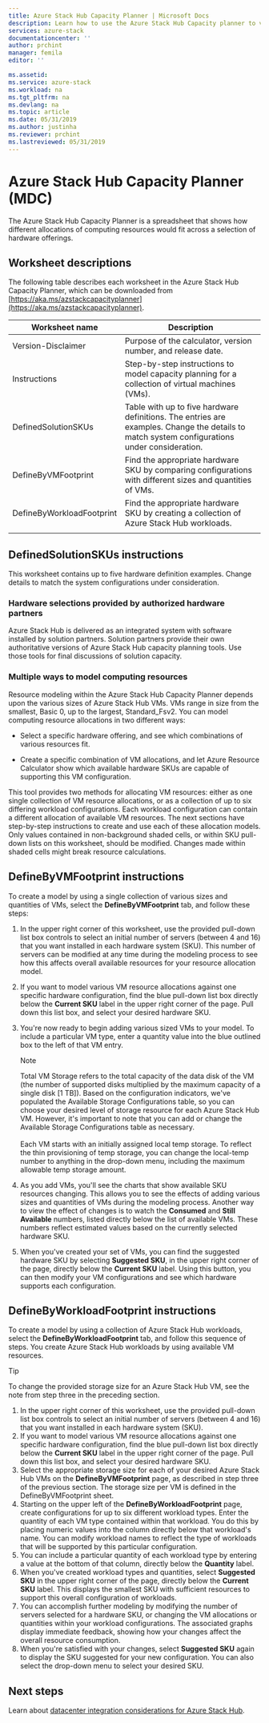 ```yaml
---
title: Azure Stack Hub Capacity Planner | Microsoft Docs
description: Learn how to use the Azure Stack Hub Capacity planner to view allocations of computing resources for Azure Stack Hub deployments.
services: azure-stack
documentationcenter: ''
author: prchint
manager: femila
editor: ''

ms.assetid:
ms.service: azure-stack
ms.workload: na
ms.tgt_pltfrm: na
ms.devlang: na
ms.topic: article
ms.date: 05/31/2019
ms.author: justinha
ms.reviewer: prchint
ms.lastreviewed: 05/31/2019
---
```


# Azure Stack Hub Capacity Planner (MDC)

The Azure Stack Hub Capacity Planner is a spreadsheet that shows how different allocations of computing resources would fit across a selection of hardware offerings. 

## Worksheet descriptions
The following table describes each worksheet in the Azure Stack Hub Capacity Planner, which can be downloaded from [https://aka.ms/azstackcapacityplanner](https://aka.ms/azstackcapacityplanner). 

|Worksheet name|Description|
|-----|-----|
|Version-Disclaimer|Purpose of the calculator, version number, and release date.|
|Instructions|Step-by-step instructions to model capacity planning for a collection of virtual machines (VMs).|
|DefinedSolutionSKUs|Table with up to five hardware definitions. The entries are examples. Change the details to match system configurations under consideration.|
|DefineByVMFootprint|Find the appropriate hardware SKU by comparing configurations with different sizes and quantities of VMs.|
|DefineByWorkloadFootprint|Find the appropriate hardware SKU by creating a collection of Azure Stack Hub workloads.|
|  |  |

## DefinedSolutionSKUs instructions
This worksheet contains up to five hardware definition examples. Change details to match the system configurations under consideration.

### Hardware selections provided by authorized hardware partners
Azure Stack Hub is delivered as an integrated system with software installed by solution partners. Solution partners provide their own authoritative versions of Azure Stack Hub capacity planning tools. Use those tools for final discussions of solution capacity.

### Multiple ways to model computing resources
Resource modeling within the Azure Stack Hub Capacity Planner depends upon the various sizes of Azure Stack Hub VMs. VMs range in size from the smallest, Basic 0, up to the largest, Standard_Fsv2. You can model computing resource allocations in two different ways:

- Select a specific hardware offering, and see which combinations of various resources fit. 

- Create a specific combination of VM allocations, and let Azure Resource Calculator show which available hardware SKUs are capable of supporting this VM configuration.

This tool provides two methods for allocating VM resources: either as one single collection of VM resource allocations, or as a collection of up to six differing workload configurations. Each workload configuration can contain a different allocation of available VM resources. The next sections have step-by-step instructions to create and use each of these allocation models. Only values contained in non-background shaded cells, or within SKU pull-down lists on this worksheet, should be modified. Changes made within shaded cells might break resource calculations.


## DefineByVMFootprint instructions
To create a model by using a single collection of various sizes and quantities of VMs, select the **DefineByVMFootprint** tab, and follow these steps:

1. In the upper right corner of this worksheet, use the provided pull-down list box controls to select an initial number of servers (between 4 and 16) that you want installed in each hardware system (SKU). This number of servers can be modified at any time during the modeling process to see how this affects overall available resources for your resource allocation model.
2. If you want to model various VM resource allocations against one specific hardware configuration, find the blue pull-down list box directly below the **Current SKU** label in the upper right corner of the page. Pull down this list box, and select your desired hardware SKU.
3. You're now ready to begin adding various sized VMs to your model. To include a particular VM type, enter a quantity value into the blue outlined box to the left of that VM entry.

   > [!NOTE]
   > Total VM Storage refers to the total capacity of the data disk of the VM (the number of supported disks multiplied by the maximum capacity of a single disk [1 TB]). Based on the configuration indicators, we've populated the Available Storage Configurations table, so you can choose your desired level of storage resource for each Azure Stack Hub VM. However, it's important to note that you can add or change the Available Storage Configurations table as necessary.<br><br>Each VM starts with an initially assigned local temp storage. To reflect the thin provisioning of temp storage, you can change the local-temp number to anything in the drop-down menu, including the maximum allowable temp storage amount.

4. As you add VMs, you'll see the charts that show available SKU resources changing. This allows you to see the effects of adding various sizes and quantities of VMs during the modeling process. Another way to view the effect of changes is to watch the **Consumed** and **Still Available** numbers, listed directly below the list of available VMs. These numbers reflect estimated values based on the currently selected hardware SKU.
5. When you've created your set of VMs, you can find the suggested hardware SKU by selecting **Suggested SKU**, in the upper right corner of the page, directly below the **Current SKU** label. Using this button, you can then modify your VM configurations and see which hardware supports each configuration.


## DefineByWorkloadFootprint instructions
To create a model by using a collection of Azure Stack Hub workloads, select the **DefineByWorkloadFootprint** tab, and follow this sequence of steps. You create Azure Stack Hub workloads by using available VM resources.   

> [!TIP]
> To change the provided storage size for an Azure Stack Hub VM, see the note from step three in the preceding section.

1. In the upper right corner of this worksheet, use the provided pull-down list box controls to select an initial number of servers (between 4 and 16) that you want installed in each hardware system (SKU).
2. If you want to model various VM resource allocations against one specific hardware configuration, find the blue pull-down list box directly below the **Current SKU** label in the upper right corner of the page. Pull down this list box, and select your desired hardware SKU.
3. Select the appropriate storage size for each of your desired Azure Stack Hub VMs on the **DefineByVMFootprint** page, as described in step three of the previous section. The storage size per VM is defined in the DefineByVMFootprint sheet.
4. Starting on the upper left of the **DefineByWorkloadFootprint** page, create configurations for up to six different workload types. Enter the quantity of each VM type contained within that workload. You do this by placing numeric values into the column directly below that workload's name. You can modify workload names to reflect the type of workloads that will be supported by this particular configuration.
5. You can include a particular quantity of each workload type by entering a value at the bottom of that column, directly below the **Quantity** label.
6. When you've created workload types and quantities, select **Suggested SKU** in the upper right corner of the page, directly below the **Current SKU** label. This displays the smallest SKU with sufficient resources to support this overall configuration of workloads.
7. You can accomplish further modeling by modifying the number of servers selected for a hardware SKU, or changing the VM allocations or quantities within your workload configurations. The associated graphs display immediate feedback, showing how your changes affect the overall resource consumption.
8. When you're satisfied with your changes, select **Suggested SKU** again to display the SKU suggested for your new configuration. You can also select the drop-down menu to select your desired SKU.

## Next steps
Learn about [datacenter integration considerations for Azure Stack Hub](../operator/azure-stack-datacenter-integration.md).
